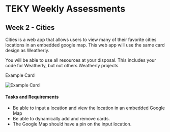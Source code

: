 # TEKY Weekly Assessments

## Week 2 - Cities

Cities is a web app that allows users to view many of their favorite cities locations in an embedded google map. This web app will use the same card design as Weatherly.

You will be able to use all resources at your disposal. This includes your code for Weatherly, but not others Weatherly projects.

Example Card

![Example Card](http://i.imgur.com/ucbCgVb.png)

#### Tasks and Requirements

  - Be able to input a location and view the location in an embedded Google Map
  - Be able to dynamically add and remove cards.
  - The Google Map should have a pin on the input location.

